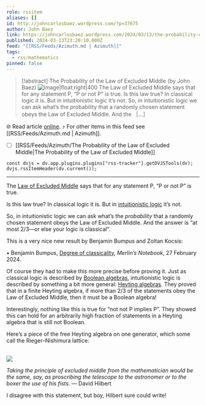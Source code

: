 ```yaml
---
role: rssitem
aliases: []
id: http://johncarlosbaez.wordpress.com/?p=37675
author: John Baez
link: https://johncarlosbaez.wordpress.com/2024/03/13/the-probability-of-the-law-of-excluded-middle/
published: 2024-03-13T23:20:10.000Z
feed: "[[RSS/Feeds/Azimuth.md | Azimuth]]"
tags:
  - rss/mathematics
pinned: false
---
```


> [!abstract] The Probability of the Law of Excluded Middle (by John Baez)
> ![image|float:right|400](https://johncarlosbaez.files.wordpress.com/2024/03/free_heyting_algebra_on_one_generator.jpg) The Law of Excluded Middle says that for any statement P, “P or not P” is true. Is this law true? In classical logic it is. But in intuitionistic logic it’s not. So, in intuitionistic logic we can ask what’s the probability that a randomly chosen statement obeys the Law of Excluded Middle. And the ［…］

🌐 Read article [online](https://johncarlosbaez.wordpress.com/2024/03/13/the-probability-of-the-law-of-excluded-middle/). ⤴ For other items in this feed see [[RSS/Feeds/Azimuth.md | Azimuth]].

- [ ] [[RSS/Feeds/Azimuth/The Probability of the Law of Excluded Middle|The Probability of the Law of Excluded Middle]]

~~~dataviewjs
const dvjs = dv.app.plugins.plugins["rss-tracker"].getDVJSTools(dv);
dvjs.rssItemHeader(dv.current());
~~~

- - -

The [Law of Excluded Middle](https://en.wikipedia.org/wiki/Law_of_excluded_middle) says that for any statement P, “P or not P” is true.

Is this law true? In classical logic it is. But in [intuitionistic logic](https://en.wikipedia.org/wiki/Intuitionistic_logic) it’s not.

So, in intuitionistic logic we can ask what’s the _probability_ that a randomly chosen statement obeys the Law of Excluded Middle. And the answer is “at most 2/3—or else your logic is classical”.

This is a very nice new result by Benjamin Bumpus and Zoltan Kocsis:

• Benjamin Bumpus, [Degree of classicality](https://bmbumpus.com/2024/02/27/degree-of-classicality/), _Merlin’s Notebook_, 27 February 2024.

Of course they had to make this more precise before proving it. Just as classical logic is described by [Boolean algebras](https://en.wikipedia.org/wiki/Boolean_algebra), intuitionistic logic is described by something a bit more general: [Heyting algebras](https://en.wikipedia.org/wiki/Heyting_algebra). They proved that in a finite Heyting algebra, if more than 2/3 of the statements obey the Law of Excluded Middle, then it must be a Boolean algebra!

Interestingly, nothing like this is true for “not not P implies P”. They showed this can hold for an arbitrarily high fraction of statements in a Heyting algebra that is still not Boolean.

Here’s a piece of the free Heyting algebra on one generator, which some call the Rieger–Nishimura lattice:

[  
![](https://i0.wp.com/math.ucr.edu/home/baez/mathematical/free_heyting_algebra_on_one_generator.jpg)  
](https://commons.wikimedia.org/wiki/File:Rieger-Nishimura.svg)

_Taking the principle of excluded middle from the mathematician would be the same, say, as proscribing the telescope to the astronomer or to the boxer the use of his fists._ — David Hilbert

I disagree with this statement, but boy, Hilbert sure could write!
